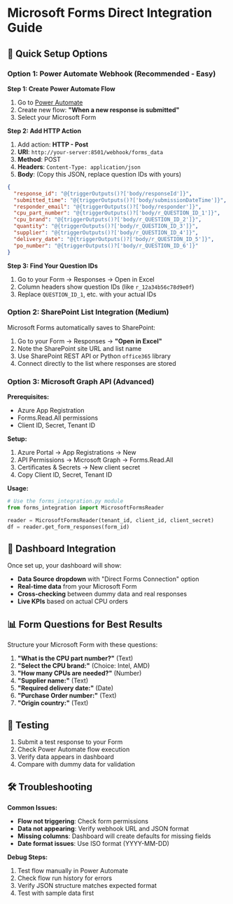 # Microsoft Forms Direct Integration Guide

## 🚀 Quick Setup Options

### Option 1: Power Automate Webhook (Recommended - Easy)

**Step 1: Create Power Automate Flow**
1. Go to [Power Automate](https://flow.microsoft.com)
2. Create new flow: **"When a new response is submitted"**
3. Select your Microsoft Form

**Step 2: Add HTTP Action**
1. Add action: **HTTP - Post**
2. **URI**: `http://your-server:8501/webhook/forms_data`
3. **Method**: POST
4. **Headers**: `Content-Type: application/json`
5. **Body**: (Copy this JSON, replace question IDs with yours)

```json
{
  "response_id": "@{triggerOutputs()?['body/responseId']}",
  "submitted_time": "@{triggerOutputs()?['body/submissionDateTime']}",
  "responder_email": "@{triggerOutputs()?['body/responder']}",
  "cpu_part_number": "@{triggerOutputs()?['body/r_QUESTION_ID_1']}",
  "cpu_brand": "@{triggerOutputs()?['body/r_QUESTION_ID_2']}",
  "quantity": "@{triggerOutputs()?['body/r_QUESTION_ID_3']}",
  "supplier": "@{triggerOutputs()?['body/r_QUESTION_ID_4']}",
  "delivery_date": "@{triggerOutputs()?['body/r_QUESTION_ID_5']}",
  "po_number": "@{triggerOutputs()?['body/r_QUESTION_ID_6']}"
}
```

**Step 3: Find Your Question IDs**
1. Go to your Form → Responses → Open in Excel
2. Column headers show question IDs (like `r_12a34b56c78d9e0f`)
3. Replace `QUESTION_ID_1`, etc. with your actual IDs

### Option 2: SharePoint List Integration (Medium)

Microsoft Forms automatically saves to SharePoint:

1. Go to your Form → Responses → **"Open in Excel"**
2. Note the SharePoint site URL and list name
3. Use SharePoint REST API or Python `office365` library
4. Connect directly to the list where responses are stored

### Option 3: Microsoft Graph API (Advanced)

**Prerequisites:**
- Azure App Registration
- Forms.Read.All permissions
- Client ID, Secret, Tenant ID

**Setup:**
1. Azure Portal → App Registrations → New
2. API Permissions → Microsoft Graph → Forms.Read.All
3. Certificates & Secrets → New client secret
4. Copy Client ID, Secret, Tenant ID

**Usage:**
```python
# Use the forms_integration.py module
from forms_integration import MicrosoftFormsReader

reader = MicrosoftFormsReader(tenant_id, client_id, client_secret)
df = reader.get_form_responses(form_id)
```

## 🎯 Dashboard Integration

Once set up, your dashboard will show:
- **Data Source dropdown** with "Direct Forms Connection" option
- **Real-time data** from your Microsoft Form
- **Cross-checking** between dummy data and real responses
- **Live KPIs** based on actual CPU orders

## 📊 Form Questions for Best Results

Structure your Microsoft Form with these questions:

1. **"What is the CPU part number?"** (Text)
2. **"Select the CPU brand:"** (Choice: Intel, AMD)
3. **"How many CPUs are needed?"** (Number)
4. **"Supplier name:"** (Text)
5. **"Required delivery date:"** (Date)
6. **"Purchase Order number:"** (Text)
7. **"Origin country:"** (Text)

## 🔄 Testing

1. Submit a test response to your Form
2. Check Power Automate flow execution
3. Verify data appears in dashboard
4. Compare with dummy data for validation

## 🛠️ Troubleshooting

**Common Issues:**
- **Flow not triggering**: Check form permissions
- **Data not appearing**: Verify webhook URL and JSON format
- **Missing columns**: Dashboard will create defaults for missing fields
- **Date format issues**: Use ISO format (YYYY-MM-DD)

**Debug Steps:**
1. Test flow manually in Power Automate
2. Check flow run history for errors
3. Verify JSON structure matches expected format
4. Test with sample data first
